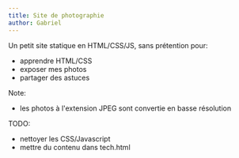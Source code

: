 ```yaml
---
title: Site de photographie
author: Gabriel
---
```


Un petit site statique en HTML/CSS/JS, sans prétention pour:

 * apprendre HTML/CSS
 * exposer mes photos
 * partager des astuces

Note:

 * les photos à l'extension JPEG sont convertie en basse résolution

TODO:

 * nettoyer les CSS/Javascript
 * mettre du contenu dans tech.html

